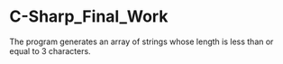 # C-Sharp_Final_Work
The program generates an array of strings whose length is less than or equal to 3 characters.

